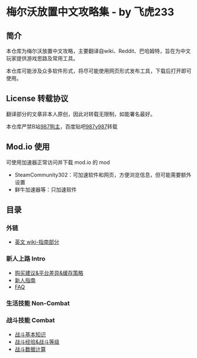 # 梅尔沃放置中文攻略集 - by 飞虎233
## 简介
本仓库为梅尔沃放置中文攻略，主要翻译自wiki、Reddit、巴哈姆特，旨在为中文玩家提供游戏思路及常用工具。

本仓库可能涉及众多软件形式，将尽可能使用网页形式发布工具，下载后打开即可使用。

## License 转载协议
翻译部分的文章非本人原创，因此对转载无限制，如能署名最好。

本仓库严禁B站[987狗主](https://b23.tv/0NCcyx3)，百度贴吧[987y987](https://tieba.baidu.com/home/main/?id=tb.1.29ccc6fa.t7mkFBqzZG6BNt4YlrL1nQ)转载

## Mod.io 使用
可使用加速器正常访问并下载 mod.io 的 mod
* SteamCommunity302：可加速软件和网页，方便浏览信息，但可能需要额外设置
* 鲜牛加速器等：只加速软件

## 目录
### 外链
* [英文 wiki-指南部分](https://wiki.melvoridle.com/w/Guides)

### 新人上路 Intro
* [购买建议&平台差异&缓存策略](/Articles/Intro/购买建议&平台差异&缓存策略.md)
* [新人指南](/Articles/Intro/新人指南.md)
* [FAQ](/Articles/Intro/FAQ.md)
### 生活技能 Non-Combat

### 战斗技能 Combat
* [战斗基本知识](/Articles/Combat/战斗基本知识.md)
* [战斗经验&战斗等级](/Articles/Combat/战斗经验&战斗等级.md)
* [战斗数据计算](/Articles/Combat/战斗数据计算.md)
